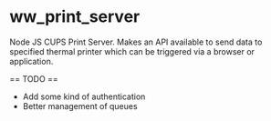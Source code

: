 # ww_print_server
Node JS CUPS Print Server. Makes an API available to send data to specified thermal printer which can be triggered via a browser or application.


== TODO ==

- Add some kind of authentication
- Better management of queues